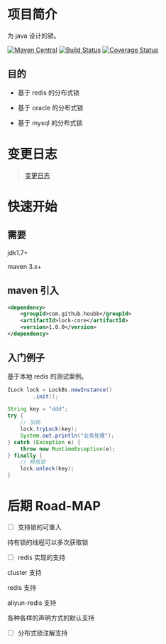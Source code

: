 # 项目简介

为 java 设计的锁。

[![Maven Central](https://maven-badges.herokuapp.com/maven-central/com.github.houbb/lock/badge.svg)](http://mvnrepository.com/artifact/com.github.houbb/lock)
[![Build Status](https://www.travis-ci.org/houbb/lock.svg?branch=master)](https://www.travis-ci.org/houbb/lock?branch=master)
[![Coverage Status](https://coveralls.io/repos/github/houbb/lock/badge.svg?branch=master)](https://coveralls.io/github/houbb/lock?branch=master)

## 目的

- 基于 redis 的分布式锁

- 基于 oracle 的分布式锁

- 基于 mysql 的分布式锁

# 变更日志

> [变更日志](CHANGELOG.md)

# 快速开始 

## 需要 

jdk1.7+

maven 3.x+

## maven 引入 

```xml
<dependency>
    <groupId>com.github.houbb</groupId>
    <artifactId>lock-core</artifactId>
    <version>1.0.0</version>
</dependency>
```

## 入门例子

基于本地 redis 的测试案例。

```java
ILock lock = LockBs.newInstance()
        .init();

String key = "ddd";
try {
    // 加锁
    lock.tryLock(key);
    System.out.println("业务处理");
} catch (Exception e) {
    throw new RuntimeException(e);
} finally {
    // 释放锁
    lock.unlock(key);
}
```

# 后期 Road-MAP

- [ ] 支持锁的可重入

持有锁的线程可以多次获取锁

- [ ] redis 实现的支持

cluster 支持

redis 支持

aliyun-redis 支持

各种各样的声明方式的默认支持

- [ ] 分布式锁注解支持

